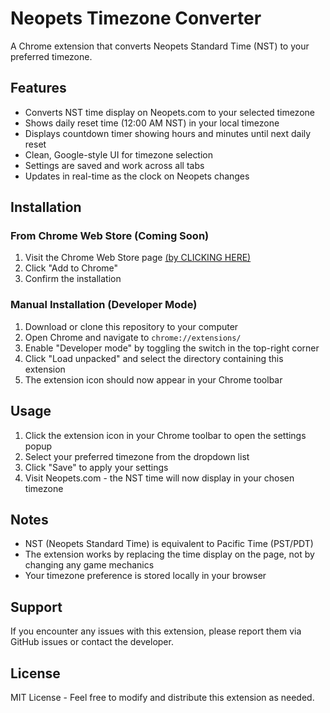 # Neopets Timezone Converter

A Chrome extension that converts Neopets Standard Time (NST) to your preferred timezone.

## Features

- Converts NST time display on Neopets.com to your selected timezone
- Shows daily reset time (12:00 AM NST) in your local timezone
- Displays countdown timer showing hours and minutes until next daily reset
- Clean, Google-style UI for timezone selection
- Settings are saved and work across all tabs
- Updates in real-time as the clock on Neopets changes

## Installation

### From Chrome Web Store (Coming Soon)
1. Visit the Chrome Web Store page [(by CLICKING HERE)](https://chromewebstore.google.com/detail/neopets-timezone-converte/cnbekphdnhnnodgcinlckfnapmefiede)
2. Click "Add to Chrome"
3. Confirm the installation

### Manual Installation (Developer Mode)
1. Download or clone this repository to your computer
2. Open Chrome and navigate to `chrome://extensions/`
3. Enable "Developer mode" by toggling the switch in the top-right corner
4. Click "Load unpacked" and select the directory containing this extension
5. The extension icon should now appear in your Chrome toolbar

## Usage

1. Click the extension icon in your Chrome toolbar to open the settings popup
2. Select your preferred timezone from the dropdown list
3. Click "Save" to apply your settings
4. Visit Neopets.com - the NST time will now display in your chosen timezone

## Notes

- NST (Neopets Standard Time) is equivalent to Pacific Time (PST/PDT)
- The extension works by replacing the time display on the page, not by changing any game mechanics
- Your timezone preference is stored locally in your browser

## Support

If you encounter any issues with this extension, please report them via GitHub issues or contact the developer.

## License

MIT License - Feel free to modify and distribute this extension as needed.
